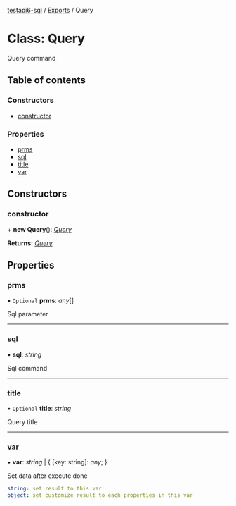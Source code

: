 [testapi6-sql](../README.md) / [Exports](../modules.md) / Query

# Class: Query

Query command

## Table of contents

### Constructors

- [constructor](query.md#constructor)

### Properties

- [prms](query.md#prms)
- [sql](query.md#sql)
- [title](query.md#title)
- [var](query.md#var)

## Constructors

### constructor

\+ **new Query**(): [*Query*](query.md)

**Returns:** [*Query*](query.md)

## Properties

### prms

• `Optional` **prms**: *any*[]

Sql parameter

___

### sql

• **sql**: *string*

Sql command

___

### title

• `Optional` **title**: *string*

Query title

___

### var

• **var**: *string* \| { [key: string]: *any*;  }

Set data after execute done

```yaml
string: set result to this var
object: set customize result to each properties in this var
```
